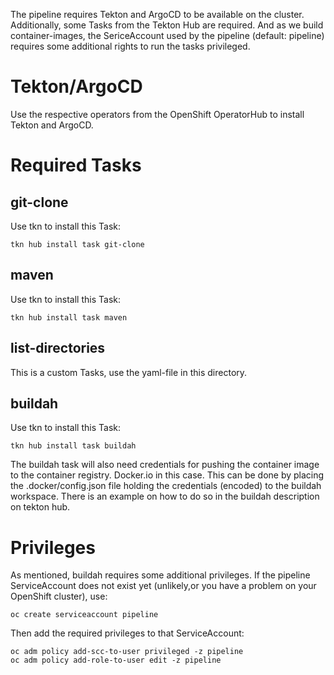 The pipeline requires Tekton and ArgoCD to be available on the cluster. Additionally, some Tasks from the Tekton Hub are required. And as we build container-images, the SericeAccount used by the pipeline (default: pipeline) requires some additional rights to run the tasks privileged.

# Tekton/ArgoCD
Use the respective operators from the OpenShift OperatorHub to install Tekton and ArgoCD.

# Required Tasks
## git-clone
Use tkn to install this Task:

    tkn hub install task git-clone

## maven
Use tkn to install this Task:

    tkn hub install task maven

## list-directories
This is a custom Tasks, use the yaml-file in this directory.

## buildah
Use tkn to install this Task:

    tkn hub install task buildah

The buildah task will also need credentials for pushing the container image to the container registry. Docker.io in this case.
This can be done by placing the .docker/config.json file holding the credentials (encoded) to the buildah workspace. There is an example on how to do so in the buildah description on tekton hub.

# Privileges
As mentioned, buildah requires some additional privileges. If the pipeline ServiceAccount does not exist yet (unlikely,or you have a problem on your OpenShift cluster), use:

    oc create serviceaccount pipeline

Then add the required privileges to that ServiceAccount:

    oc adm policy add-scc-to-user privileged -z pipeline
    oc adm policy add-role-to-user edit -z pipeline

